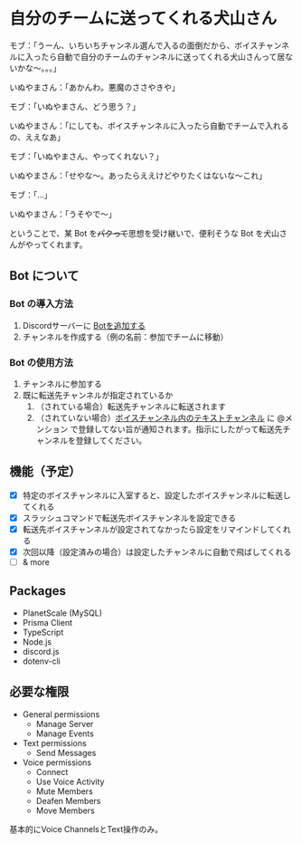 # 自分のチームに送ってくれる犬山さん

モブ：「うーん、いちいちチャンネル選んで入るの面倒だから、ボイスチャンネルに入ったら自動で自分のチームのチャンネルに送ってくれる犬山さんって居ないかな〜。。。」

いぬやまさん：「あかんわ。悪魔のささやきや」

モブ：「いぬやまさん、どう思う？」

いぬやまさん：「にしても、ボイスチャンネルに入ったら自動でチームで入れるの、ええなあ」

モブ：「いぬやまさん、やってくれない？」

いぬやまさん：「せやな〜。あったらええけどやりたくはないな〜これ」

モブ：「…」

いぬやまさん：「うそやで〜」

ということで、某 Bot を~~パクって~~思想を受け継いで、便利そうな Bot を犬山さんがやってくれます。

## Bot について
### Bot の導入方法

1. Discordサーバーに [Botを追加する](https://discord.com/oauth2/authorize?client_id=クライアントはまだ非公開♡&scope=bot&permissions=8653899808&scope=bot%20applications.commands)
2. チャンネルを作成する（例の名前：参加でチームに移動）

### Bot の使用方法

1. チャンネルに参加する
2. 既に転送先チャンネルが指定されているか
   1. （されている場合）転送先チャンネルに転送されます
   2. （されていない場合）[ボイスチャンネル内のテキストチャンネル](https://support.discord.com/hc/ja/articles/4412085582359-%E3%83%86%E3%82%AD%E3%82%B9%E3%83%88%E3%83%81%E3%83%A3%E3%83%B3%E3%83%8D%E3%83%AB%E3%81%A8%E3%83%9C%E3%82%A4%E3%82%B9%E3%83%81%E3%83%A3%E3%83%B3%E3%83%8D%E3%83%AB%E5%86%85%E3%81%AE%E3%83%86%E3%82%AD%E3%82%B9%E3%83%88%E3%83%81%E3%83%A3%E3%83%B3%E3%83%8D%E3%83%AB) に @メンション で登録してない旨が通知されます。指示にしたがって転送先チャンネルを登録してください。


## 機能（予定）

- [x] 特定のボイスチャンネルに入室すると、設定したボイスチャンネルに転送してくれる
- [x] スラッシュコマンドで転送先ボイスチャンネルを設定できる
- [x] 転送先ボイスチャンネルが設定されてなかったら設定をリマインドしてくれる
- [x] 次回以降（設定済みの場合）は設定したチャンネルに自動で飛ばしてくれる
- [ ] & more

## Packages

- PlanetScale (MySQL)
- Prisma Client
- TypeScript
- Node.js
- discord.js
- dotenv-cli

## 必要な権限

- General permissions
  - Manage Server
  - Manage Events
- Text permissions
  - Send Messages
- Voice permissions
  - Connect
  - Use Voice Activity
  - Mute Members
  - Deafen Members
  - Move Members

基本的にVoice ChannelsとText操作のみ。


